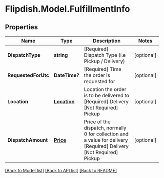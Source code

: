 # Flipdish.Model.FulfillmentInfo
## Properties

Name | Type | Description | Notes
------------ | ------------- | ------------- | -------------
**DispatchType** | **string** | [Required] Dispatch Type (i.e Pickup / Delivery) | [optional] 
**RequestedForUtc** | **DateTime?** | [Required] Time the order is requested for | [optional] 
**Location** | [**Location**](Location.md) | Location the order is to be delivered to  [Required] Delivery  [Not Required] Pickup | [optional] 
**DispatchAmount** | [**Price**](Price.md) | Price of the dispatch, normally 0 for collection and a value for delivery  [Required] Delivery  [Not Required] Pickup | [optional] 

[[Back to Model list]](../README.md#documentation-for-models) [[Back to API list]](../README.md#documentation-for-api-endpoints) [[Back to README]](../README.md)

